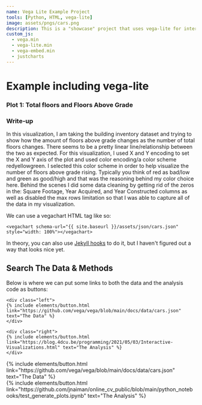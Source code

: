 ```yaml
---
name: Vega Lite Example Project
tools: [Python, HTML, vega-lite]
image: assets/pngs/cars.png
description: This is a "showcase" project that uses vega-lite for interactive viz!
custom_js:
  - vega.min
  - vega-lite.min
  - vega-embed.min
  - justcharts
---
```



# Example including vega-lite

### Plot 1: Total floors and Floors Above Grade

<vegachart schema-url="{{ site.baseurl }}/assets/json/Total_Floors_Above_Grade.json" style="width: 100%"></vegachart>

### Write-up 

In this visualization, I am taking the building inventory dataset and trying to show how the amount of floors above grade changes as the number of total floors changes. There seems to be a pretty linear line/relationship between the two as expected. For this visualization, I used X and Y encoding to set the X and Y axis of the plot and used color encoding/a color scheme redyellowgreen. I selected this color scheme in order to help visualize the number of floors above grade rising. Typically you think of red as bad/low and green as good/high and that was the reasoning behind my color choice here. Behind the scenes I did some data cleaning by getting rid of the zeros in the: Square Footage, Year Acquired, and Year Constructed columns as well as disabled the max rows limitation so that I was able to capture all of the data in my visualization.


We can use a vegachart HTML tag like so:

```
<vegachart schema-url="{{ site.baseurl }}/assets/json/cars.json" style="width: 100%"></vegachart>
```

<vegachart schema-url="{{ site.baseurl }}/assets/json/cars.json" style="width: 100%"></vegachart>

In theory, you can also use [Jekyll hooks](https://jekyllrb.com/docs/plugins/hooks/) to do it, but I haven't figured out a way that looks nice yet.


## Search The Data & Methods

Below is where we can put some links to both the data and the analysis code as buttons:

```
<div class="left">
{% include elements/button.html link="https://github.com/vega/vega/blob/main/docs/data/cars.json" text="The Data" %}
</div>

<div class="right">
{% include elements/button.html link="https://blog.4dcu.be/programming/2021/05/03/Interactive-Visualizations.html" text="The Analysis" %}
</div>
```

<!-- these are written in a combo of html and liquid --> 

<div class="left">
{% include elements/button.html link="https://github.com/vega/vega/blob/main/docs/data/cars.json" text="The Data" %}
</div>

<div class="right">
{% include elements/button.html link="https://github.com/jnaiman/online_cv_public/blob/main/python_notebooks/test_generate_plots.ipynb" text="The Analysis" %}
</div>

